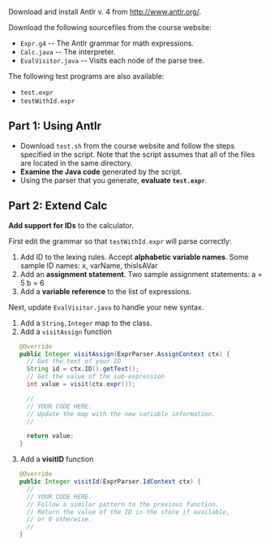 Download and install Antlr v. 4 from http://www.antlr.org/.

Download the following sourcefiles from the course website:

* `Expr.g4` -- The Antlr grammar for math expressions.
* `Calc.java` -- The interpreter.
* `EvalVisitor.java` -- Visits each node of the parse tree.

The following test programs are also available:

* `test.expr`
* `testWithId.expr`

## Part 1: Using Antlr

* Download `test.sh` from the course website and follow the steps specified in the script. Note that the script assumes that all of the files are located in the same directory.
* **Examine the Java code** generated by the script.
* Using the parser that you generate, **evaluate `test.expr`**.

## Part 2: Extend Calc

**Add support for IDs** to the calculator.

First edit the grammar so that `testWithId.expr` will parse correctly:

1. Add ID to the lexing rules.  Accept **alphabetic variable names**. Some sample ID names: x, varName, thisIsAVar
2. Add an **assignment statement**.  Two sample assignment statements:
  a = 5
  b = 6
3. Add a **variable reference** to the list of expressions.

Next, update `EvalVisitor.java` to handle your new syntax.

1. Add a `String,Integer` map to the class.
2. Add a `visitAssign` function

```java
   @Override
   public Integer visitAssign(ExprParser.AssignContext ctx) {
     // Get the text of your ID
     String id = ctx.ID().getText();
     // Get the value of the sub-expression
     int value = visit(ctx.expr());

     //
     // YOUR CODE HERE.
     // Update the map with the new variable information.
     //

     return value;
   }
```

3. Add a **visitID** function

```java
   @Override
   public Integer visitId(ExprParser.IdContext ctx) {
     //
     // YOUR CODE HERE.
     // Follow a similar pattern to the previous function.
     // Return the value of the ID in the store if available,
     // or 0 otherwise.
     //
   }
```
